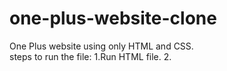 # one-plus-website-clone
One Plus website using only HTML and CSS.
<br>
steps to run the file:
1.Run HTML file.
2.
